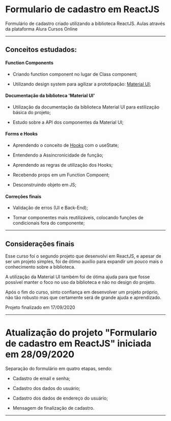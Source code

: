 # Formulario de cadastro em ReactJS
Formulário de cadastro criado utilizando a biblioteca ReactJS. Aulas através da plataforma Alura Cursos Online

---

## Conceitos estudados:

#### Function Components

* Criando function component no lugar de Class component;

* Utilizando design system para agilizar a prototipação: [Material UI](https://material-ui.com/pt/);


#### Documentação da biblioteca 'Material UI'

* Utilização da documentação da biblioteca Material UI para estilização básica do projeto;

* Estudo sobre a API dos componentes da Material UI;


#### Forms e Hooks

* Aprendendo o conceito de [Hooks](https://pt-br.reactjs.org/docs/hooks-intro.html) com o useState;

* Entendendo a Assincronicidade de função;

* Aprendendo as regras de utilização dos Hooks;

* Recebendo props em um Function Compoent;

* Desconstruindo objeto em JS;

#### Correções finais

* Validação de erros (UI e Back-End);

* Tornar componentes mais reutilizáveis, colocando funções de condicionais fora do componente;

---

## Considerações finais

Esse curso foi o segundo projeto que desenvolvi em ReactJS, e apesar de ser um projeto simples, foi de ótimo auxílio para expandir um pouco mais o conhecimento sobre a biblioteca.

A utilização da Material UI também foi de ótima ajuda para que fosse possível manter o foco no uso da biblioteca e não no design do projeto.

Após o fim do curso, sinto confiança em desenvolver um projeto próprio, não tão robusto mas que certamente será de grande ajuda e aprendizado.

Projeto finalizado em 17/09/2020

---
# Atualização do projeto "Formulario de cadastro em ReactJS" iniciada em 28/09/2020

Separação do formulário em quatro etapas, sendo:

* Cadastro de email e senha;

* Cadastro dos dados do usuário;

* Cadastro dos dados de endereço do usuário;

* Mensagem de finalização de cadastro.

---



